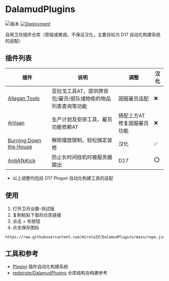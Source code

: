 # DalamudPlugins

![版本](https://img.shields.io/badge/%E5%BD%93%E5%89%8D%E7%89%88%E6%9C%AC-%E5%9B%BD%E6%9C%8D6.58-blue)
[![Deployment](https://github.com/HirotaZX/DalamudPlugins/actions/workflows/main.yml/badge.svg)](https://github.com/HirotaZX/DalamudPlugins/actions/workflows/main.yml)

自用卫月插件仓库（原版或微调，不保证汉化，主要目标为 D17 自动化构建系统的适配）

## 插件列表

|插件|说明|调整|汉化|
|-|-|-|-|
| [Allagan Tools](https://github.com/HirotaZX/InventoryTools) | 亚拉戈工具AT，提供跨背包/雇员/部队储物柜的物品列表查询等功能 | 国服雇员适配 | :x: |
| [Artisan](https://github.com/HirotaZX/Artisan) | 生产计划及安排工具，雇员功能依赖AT | 搭配上方AT修复国服雇员功能 | :x: |
| [Burning Down the House](https://github.com/HirotaZX/BDTHPlugin) | 解除摆放限制，轻松搞定装修 | 汉化 | :white_check_mark: |
| [AntiAfkKick](https://github.com/HirotaZX/AntiAfkKick) | 防止长时间挂机时被服务器踢出 | D17 | :o: |

* 以上调整均包括 D17 Plogon 自动化构建工具的适配

## 使用

1. 打开卫月设置-测试版
2. 复制粘贴下面的仓库链接
3. 点击 + 号按钮
4. 点击保存图标

```
https://raw.githubusercontent.com/HirotaZX/DalamudPlugins/main/repo.json
```

## 工具和参考

* [Plogon](https://github.com/goatcorp/Plogon) 插件自动化构建系统
* [redstrate/DalamudPlugins](https://github.com/redstrate/DalamudPlugins) 仓库结构及构建参考